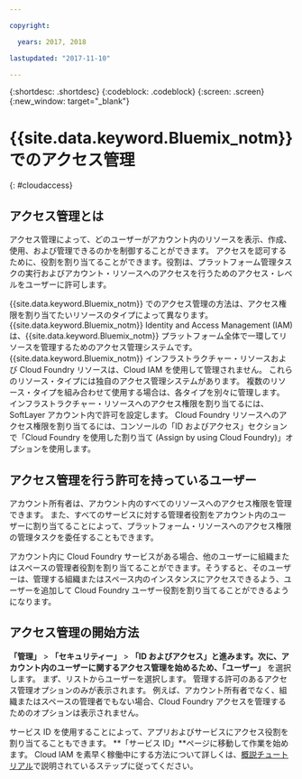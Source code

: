 ```yaml
---

copyright:

  years: 2017, 2018

lastupdated: "2017-11-10"

---
```


{:shortdesc: .shortdesc}
{:codeblock: .codeblock}
{:screen: .screen}
{:new_window: target="_blank"}

# {{site.data.keyword.Bluemix_notm}} でのアクセス管理
{: #cloudaccess}

## アクセス管理とは

アクセス管理によって、どのユーザーがアカウント内のリソースを表示、作成、使用、および管理できるのかを制御することができます。 アクセスを認可するために、役割を割り当てることができます。役割は、プラットフォーム管理タスクの実行およびアカウント・リソースへのアクセスを行うためのアクセス・レベルをユーザーに許可します。

{{site.data.keyword.Bluemix_notm}} でのアクセス管理の方法は、アクセス権限を割り当てたいリソースのタイプによって異なります。 {{site.data.keyword.Bluemix_notm}} Identity and Access Management (IAM) は、{{site.data.keyword.Bluemix_notm}} プラットフォーム全体で一環してリソースを管理するためのアクセス管理システムです。 {{site.data.keyword.Bluemix_notm}} インフラストラクチャー・リソースおよび Cloud Foundry リソースは、Cloud IAM を使用して管理されません。 これらのリソース・タイプには独自のアクセス管理システムがあります。 複数のリソース・タイプを組み合わせて使用する場合は、各タイプを別々に管理します。 インフラストラクチャー・リソースへのアクセス権限を割り当てるには、SoftLayer アカウント内で許可を設定します。 Cloud Foundry リソースへのアクセス権限を割り当てるには、コンソールの「ID およびアクセス」セクションで「Cloud Foundry を使用した割り当て (Assign by using Cloud Foundry)」オプションを使用します。

## アクセス管理を行う許可を持っているユーザー

アカウント所有者は、アカウント内のすべてのリソースへのアクセス権限を管理できます。 また、すべてのサービスに対する管理者役割をアカウント内のユーザーに割り当てることによって、プラットフォーム・リソースへのアクセス権限の管理タスクを委任することもできます。

アカウント内に Cloud Foundry サービスがある場合、他のユーザーに組織またはスペースの管理者役割を割り当てることができます。そうすると、そのユーザーは、管理する組織またはスペース内のインスタンスにアクセスできるよう、ユーザーを追加して Cloud Foundry ユーザー役割を割り当てることができるようになります。


## アクセス管理の開始方法

**「管理」** &gt; **「セキュリティー」** &gt; **「ID およびアクセス」**と進みます。次に、アカウント内のユーザーに関するアクセス管理を始めるため、**「ユーザー」** を選択します。 まず、リストからユーザーを選択します。 管理する許可のあるアクセス管理オプションのみが表示されます。 例えば、アカウント所有者でなく、組織またはスペースの管理者でもない場合、Cloud Foundry アクセスを管理するためのオプションは表示されません。

サービス ID を使用することによって、アプリおよびサービスにアクセス役割を割り当てることもできます。 **「サービス ID」**ページに移動して作業を始めます。 Cloud IAM を素早く稼働中にする方法について詳しくは、[概説チュートリアル](/docs/iam/quickstart.html#getstarted)で説明されているステップに従ってください。

